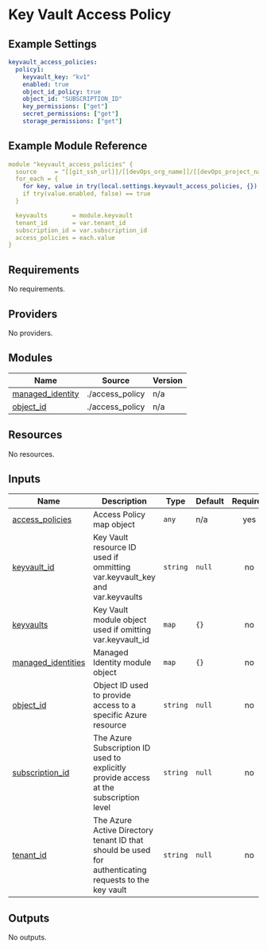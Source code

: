 # Key Vault Access Policy

## Example Settings
```yaml
keyvault_access_policies:
  policy1:
    keyvault_key: "kv1"
    enabled: true
    object_id_policy: true
    object_id: "SUBSCRIPTION_ID"
    key_permissions: ["get"]
    secret_permissions: ["get"]
    storage_permissions: ["get"]
```

## Example Module Reference

```yaml
module "keyvault_access_policies" {
  source     = "[[git_ssh_url]]/[[devOps_org_name]]/[[devOps_project_name]]/[[devOps_repo_name]]//modules/security/keyvault_access_policies"
  for_each = {
    for key, value in try(local.settings.keyvault_access_policies, {}) : key => value
    if try(value.enabled, false) == true
  }

  keyvaults       = module.keyvault
  tenant_id       = var.tenant_id
  subscription_id = var.subscription_id
  access_policies = each.value
}
```

<!-- BEGIN_TF_DOCS -->
## Requirements

No requirements.

## Providers

No providers.

## Modules

| Name | Source | Version |
|------|--------|---------|
| <a name="module_managed_identity"></a> [managed\_identity](#module\_managed\_identity) | ./access_policy | n/a |
| <a name="module_object_id"></a> [object\_id](#module\_object\_id) | ./access_policy | n/a |

## Resources

No resources.

## Inputs

| Name | Description | Type | Default | Required |
|------|-------------|------|---------|:--------:|
| <a name="input_access_policies"></a> [access\_policies](#input\_access\_policies) | Access Policy map object | `any` | n/a | yes |
| <a name="input_keyvault_id"></a> [keyvault\_id](#input\_keyvault\_id) | Key Vault resource ID used if ommitting var.keyvault\_key and var.keyvaults | `string` | `null` | no |
| <a name="input_keyvaults"></a> [keyvaults](#input\_keyvaults) | Key Vault module object used if omitting var.keyvault\_id | `map` | `{}` | no |
| <a name="input_managed_identities"></a> [managed\_identities](#input\_managed\_identities) | Managed Identity module object | `map` | `{}` | no |
| <a name="input_object_id"></a> [object\_id](#input\_object\_id) | Object ID used to provide access to a specific Azure resource | `string` | `null` | no |
| <a name="input_subscription_id"></a> [subscription\_id](#input\_subscription\_id) | The Azure Subscription ID used to explicitly provide access at the subscription level | `string` | `null` | no |
| <a name="input_tenant_id"></a> [tenant\_id](#input\_tenant\_id) | The Azure Active Directory tenant ID that should be used for authenticating requests to the key vault | `string` | `null` | no |

## Outputs

No outputs.
<!-- END_TF_DOCS -->